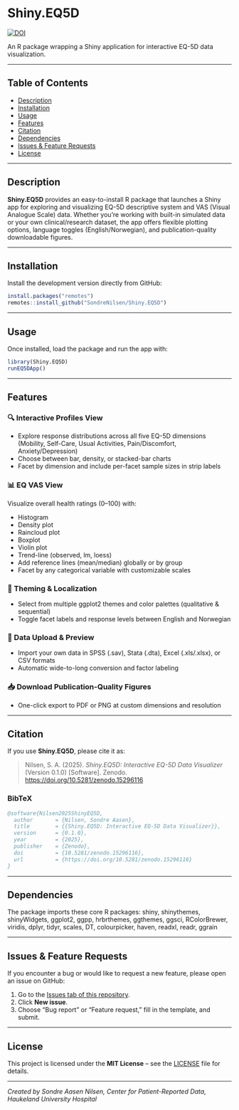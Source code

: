 # Shiny.EQ5D

[![DOI](https://zenodo.org/badge/DOI/10.5281/zenodo.15296116.svg)](https://doi.org/10.5281/zenodo.15296116)

An R package wrapping a Shiny application for interactive EQ-5D data visualization.

------------------------------------------------------------------------

## Table of Contents

-   [Description](#description)
-   [Installation](#installation)
-   [Usage](#usage)
-   [Features](#features)
-   [Citation](#citation)
-   [Dependencies](#dependencies)
-   [Issues & Feature Requests](#issues--feature-requests)
-   [License](#license)

------------------------------------------------------------------------

## Description 

**Shiny.EQ5D** provides an easy-to-install R package that launches a  Shiny app for exploring and visualizing EQ-5D descriptive system and VAS (Visual Analogue Scale) data. Whether you’re working with built-in simulated data or your own clinical/research dataset, the app offers flexible plotting options, language toggles (English/Norwegian), and publication-quality downloadable figures.

------------------------------------------------------------------------

## Installation 

Install the development version directly from GitHub:

``` r
install.packages("remotes")
remotes::install_github("SondreNilsen/Shiny.EQ5D")
```

------------------------------------------------------------------------

## Usage 

Once installed, load the package and run the app with:

``` r
library(Shiny.EQ5D)
runEQ5DApp()
```

------------------------------------------------------------------------

## Features

### 🔍 Interactive Profiles View
- Explore response distributions across all five EQ-5D dimensions  
  (Mobility, Self-Care, Usual Activities, Pain/Discomfort, Anxiety/Depression)  
- Choose between bar, density, or stacked-bar charts  
- Facet by dimension and include per-facet sample sizes in strip labels  

### 📊 EQ VAS View
Visualize overall health ratings (0–100) with:  
- Histogram  
- Density plot  
- Raincloud plot  
- Boxplot  
- Violin plot  
- Trend-line (observed, lm, loess)  
- Add reference lines (mean/median) globally or by group  
- Facet by any categorical variable with customizable scales  

### 🎨 Theming & Localization
- Select from multiple ggplot2 themes and color palettes (qualitative & sequential)  
- Toggle facet labels and response levels between English and Norwegian  

### 📂 Data Upload & Preview
- Import your own data in SPSS (.sav), Stata (.dta), Excel (.xls/.xlsx), or CSV formats  
- Automatic wide-to-long conversion and factor labeling  

### 📥 Download Publication-Quality Figures
- One-click export to PDF or PNG at custom dimensions and resolution  


------------------------------------------------------------------------
  
## Citation 

If you use **Shiny.EQ5D**, please cite it as:

> Nilsen, S. A. (2025). *Shiny.EQ5D: Interactive EQ-5D Data Visualizer* (Version 0.1.0) [Software]. Zenodo. https://doi.org/10.5281/zenodo.15296116

### BibTeX

```bibtex
@software{Nilsen2025ShinyEQ5D,
  author       = {Nilsen, Sondre Aasen},
  title        = {{Shiny.EQ5D: Interactive EQ-5D Data Visualizer}},
  version      = {0.1.0},
  year         = {2025},
  publisher    = {Zenodo},
  doi          = {10.5281/zenodo.15296116},
  url          = {https://doi.org/10.5281/zenodo.15296116}
}
```

------------------------------------------------------------------------

## Dependencies

The package imports these core R packages: shiny, shinythemes, shinyWidgets, ggplot2, ggpp, hrbrthemes, ggthemes, ggsci, RColorBrewer, viridis, dplyr, tidyr, scales, DT, colourpicker, haven, readxl, readr, ggrain

------------------------------------------------------------------------

## Issues & Feature Requests

If you encounter a bug or would like to request a new feature, please open an issue on GitHub:

1. Go to the [Issues tab of this repository](https://github.com/SondreNilsen/Shiny.EQ5D/issues).  
2. Click **New issue**.  
3. Choose “Bug report” or “Feature request,” fill in the template, and submit.

------------------------------------------------------------------------

## License

This project is licensed under the **MIT License** – see the [LICENSE](LICENSE) file for details.

------------------------------------------------------------------------

*Created by Sondre Aasen Nilsen, Center for Patient-Reported Data, Haukeland University Hospital*

